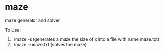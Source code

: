 # maze
maze generator and solver 

To Use: 
  1. ./maze -s <number> (generates a maze the size of <number>x<number> into a file with name maze<number>.txt)
  2. ./maze -i maze<number>.txt (solves the maze)
